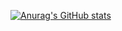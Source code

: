 [![Anurag's GitHub stats](https://github-readme-stats.vercel.app/api?username=syi0808)](https://github.com/anuraghazra/github-readme-stats)

